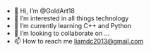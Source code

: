 - 👋 Hi, I’m @GoldArt18
- 👀 I’m interested in all things technology
- 🌱 I’m currently learning C++ and Python
- 💞️ I’m looking to collaborate on ...
- 📫 How to reach me liamdc2013@gmail.com

<!---
GoldArt18/GoldArt18 is a ✨ special ✨ repository because its `README.md` (this file) appears on your GitHub profile.
You can click the Preview link to take a look at your changes.
--->
